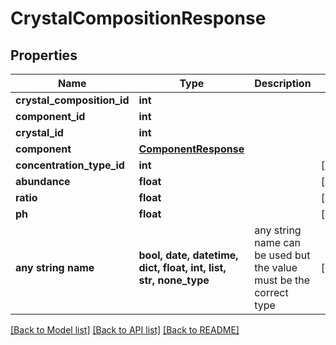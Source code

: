 # CrystalCompositionResponse


## Properties
Name | Type | Description | Notes
------------ | ------------- | ------------- | -------------
**crystal_composition_id** | **int** |  | 
**component_id** | **int** |  | 
**crystal_id** | **int** |  | 
**component** | [**ComponentResponse**](ComponentResponse.md) |  | 
**concentration_type_id** | **int** |  | [optional] 
**abundance** | **float** |  | [optional] 
**ratio** | **float** |  | [optional] 
**ph** | **float** |  | [optional] 
**any string name** | **bool, date, datetime, dict, float, int, list, str, none_type** | any string name can be used but the value must be the correct type | [optional]

[[Back to Model list]](../README.md#documentation-for-models) [[Back to API list]](../README.md#documentation-for-api-endpoints) [[Back to README]](../README.md)


